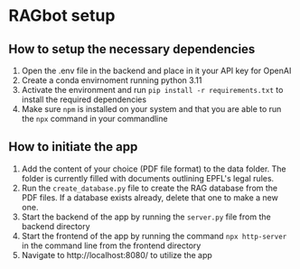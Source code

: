# RAGbot setup

## How to setup the necessary dependencies

1. Open the .env file in the backend and place in it your API key for OpenAI
2. Create a conda envirnoment running python 3.11
3. Activate the environment and run `pip install -r requirements.txt` to install the required dependencies 
2. Make sure `npm` is installed on your system and that you are able to run the `npx` command in your commandline


## How to initiate the app

1. Add the content of your choice (PDF file format) to the data folder. The folder is currently filled with documents outlining EPFL's legal rules.
2. Run the `create_database.py` file to create the RAG database from the PDF files. If a database exists already, delete that one to make a new one.
3. Start the backend of the app by running the `server.py` file from the backend directory
4. Start the frontend of the app by running the command `npx http-server` in the command line from the frontend directory
5. Navigate to http://localhost:8080/ to utilize the app